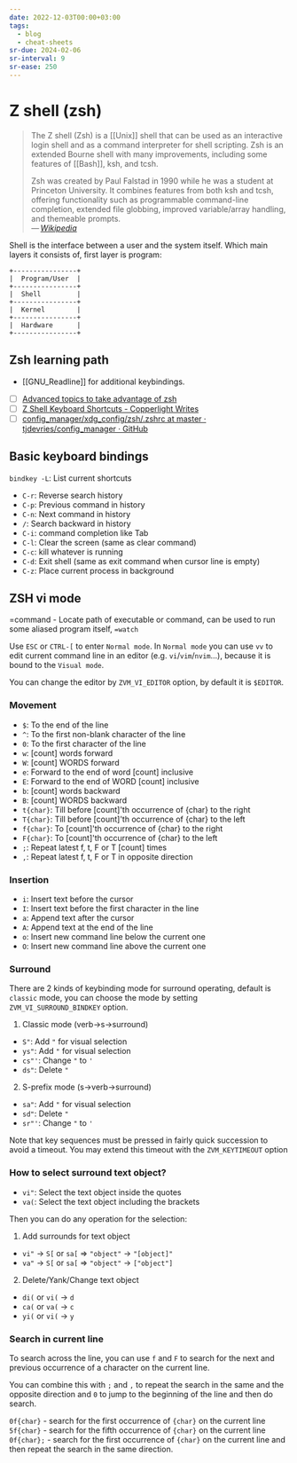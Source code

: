 ```yaml
---
date: 2022-12-03T00:00+03:00
tags:
  - blog
  - cheat-sheets
sr-due: 2024-02-06
sr-interval: 9
sr-ease: 250
---
```


# Z shell (zsh)

> The Z shell (Zsh) is a [[Unix]] shell that can be used as an interactive login
> shell and as a command interpreter for shell scripting. Zsh is an extended
> Bourne shell with many improvements, including some features of [[Bash]], ksh,
> and tcsh.
>
> Zsh was created by Paul Falstad in 1990 while he was a student at Princeton
> University. It combines features from both ksh and tcsh, offering
> functionality such as programmable command-line completion, extended file
> globbing, improved variable/array handling, and themeable prompts.\
> — <cite>[Wikipedia](https://en.wikipedia.org/wiki/Z_shell)</cite>

Shell is the interface between a user and the system itself. Which main layers
it consists of, first layer is program:
<br class="f">
```
+----------------+
|  Program/User  |
+----------------+
|  Shell         |
+----------------+
|  Kernel        |
+----------------+
|  Hardware      |
+----------------+
```

## Zsh learning path

- [[GNU_Readline]] for additional keybindings.
- [ ] [Advanced topics to take advantage of zsh](https://github.com/rothgar/mastering-zsh)
- [ ] [Z Shell Keyboard Shortcuts - Copperlight Writes](https://copperlight.github.io/shell/zsh-keyboard-shortcuts/)
- [ ] [config_manager/xdg_config/zsh/.zshrc at master · tjdevries/config_manager · GitHub](https://github.com/tjdevries/config_manager/blob/master/xdg_config/zsh/.zshrc)

## Basic keyboard bindings

`bindkey -L`:<wbr class="f"> List current shortcuts

- `C-r`:<wbr class="f"> Reverse search history
- `C-p`:<wbr class="f"> Previous command in history
- `C-n`:<wbr class="f"> Next command in history
- `/`:<wbr class="f"> Search backward in history
- `C-i`:<wbr class="f"> command completion like Tab
- `C-l`:<wbr class="f"> Clear the screen (same as clear command)
- `C-c`:<wbr class="f"> kill whatever is running
- `C-d`:<wbr class="f"> Exit shell (same as exit command when cursor line is empty)
- `C-z`:<wbr class="f"> Place current process in background

## ZSH vi mode

=command - Locate path of executable or command, can be used to run some aliased
program itself, `=watch`

Use `ESC` or `CTRL-[` to enter `Normal mode`. In `Normal mode` you can use `vv`
to edit current command line in an editor (e.g. `vi`/`vim`/`nvim`...), because
it is bound to the `Visual mode`.

You can change the editor by `ZVM_VI_EDITOR` option, by default it is
`$EDITOR`.

### Movement

- `$`:<wbr class="f"> To the end of the line
- `^`:<wbr class="f"> To the first non-blank character of the line
- `0`:<wbr class="f"> To the first character of the line
- `w`:<wbr class="f"> [count] words forward
- `W`:<wbr class="f"> [count] WORDS forward
- `e`:<wbr class="f"> Forward to the end of word [count] inclusive
- `E`:<wbr class="f"> Forward to the end of WORD [count] inclusive
- `b`:<wbr class="f"> [count] words backward
- `B`:<wbr class="f"> [count] WORDS backward
- `t{char}`:<wbr class="f"> Till before [count]'th occurrence of {char} to the right
- `T{char}`:<wbr class="f"> Till before [count]'th occurrence of {char} to the left
- `f{char}`:<wbr class="f"> To [count]'th occurrence of {char} to the right
- `F{char}`:<wbr class="f"> To [count]'th occurrence of {char} to the left
- `;`:<wbr class="f"> Repeat latest f, t, F or T [count] times
- `,`:<wbr class="f"> Repeat latest f, t, F or T in opposite direction

### Insertion

- `i`:<wbr class="f"> Insert text before the cursor
- `I`:<wbr class="f"> Insert text before the first character in the line
- `a`:<wbr class="f"> Append text after the cursor
- `A`:<wbr class="f"> Append text at the end of the line
- `o`:<wbr class="f"> Insert new command line below the current one
- `O`:<wbr class="f"> Insert new command line above the current one

### Surround

There are 2 kinds of keybinding mode for surround operating, default is
`classic` mode, you can choose the mode by setting `ZVM_VI_SURROUND_BINDKEY`
option.

1. Classic mode (verb->s->surround)

- `S"`:<wbr class="f"> Add `"` for visual selection
- `ys"`:<wbr class="f"> Add `"` for visual selection
- `cs"'`:<wbr class="f"> Change `"` to `'`
- `ds"`:<wbr class="f"> Delete `"`

2. S-prefix mode (s->verb->surround)
- `sa"`:<wbr class="f"> Add `"` for visual selection
- `sd"`:<wbr class="f"> Delete `"`
- `sr"'`:<wbr class="f"> Change `"` to `'`

Note that key sequences must be pressed in fairly quick succession to avoid a
timeout. You may extend this timeout with the `ZVM_KEYTIMEOUT` option

### How to select surround text object?

- `vi"`:<wbr class="f"> Select the text object inside the quotes
- `va(`:<wbr class="f"> Select the text object including the brackets

Then you can do any operation for the selection:

1. Add surrounds for text object

- `vi"` -> `S[` or `sa[` => `"object"` -> `"[object]"`
- `va"` -> `S[` or `sa[` => `"object"` -> `["object"]`

2. Delete/Yank/Change text object

- `di(` or `vi(` -> `d`
- `ca(` or `va(` -> `c`
- `yi(` or `vi(` -> `y`

### Search in current line

To search across the line, you can use `f` and `F` to search for the next and
previous occurrence of a character on the current line.

You can combine this with `;` and `,` to repeat the search in the same and the
opposite direction and `0` to jump to the beginning of the line and then do
search.

`0f{char}` - search for the first occurrence of `{char}` on the current line
`5f{char}` - search for the fifth occurrence of `{char}` on the current line
`0f{char};` - search for the first occurrence of `{char}` on the current line
and then repeat the search in the same direction.
